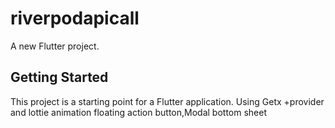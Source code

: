 # riverpodapicall

A new Flutter project.

## Getting Started

This project is a starting point for a Flutter application.
Using Getx +provider and lottie animation
floating action button,Modal bottom sheet
